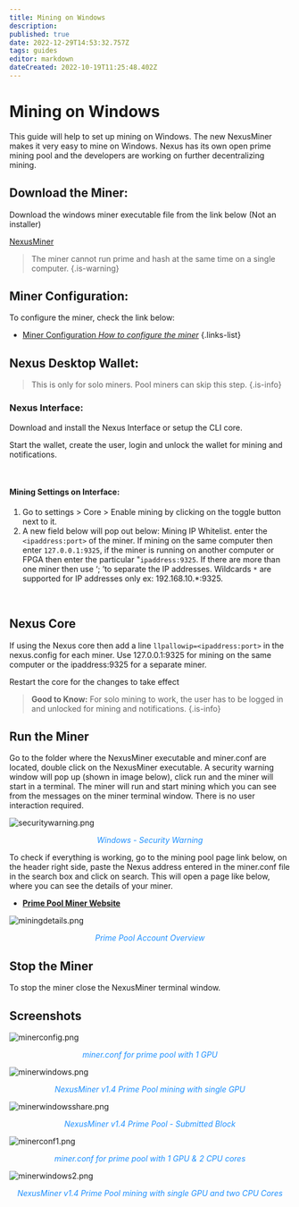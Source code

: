 ```yaml
---
title: Mining on Windows
description: 
published: true
date: 2022-12-29T14:53:32.757Z
tags: guides
editor: markdown
dateCreated: 2022-10-19T11:25:48.402Z
---
```


# Mining on Windows

This guide will help to set up mining on Windows. The new NexusMiner makes it very easy to mine on Windows. Nexus has its own open prime mining pool and the developers are working on further decentralizing mining.

## Download the Miner:

Download the windows miner executable file from the link below (Not an installer)

[NexusMiner](https://github.com/Nexusoft/NexusMiner)

> The miner cannot run prime and hash at the same time on a single computer.
{.is-warning}


## Miner Configuration:&#x20;

To configure the miner, check the link below:&#x20;

- [Miner Configuration *How to configure the miner*](/en/mining/miner-config)
{.links-list}

## Nexus Desktop Wallet:


> This is only for solo miners. Pool miners can skip this step.
{.is-info}

### Nexus Interface:

Download and install the Nexus Interface or setup the CLI core.&#x20;

Start the wallet, create the user, login and unlock the wallet for mining and notifications.

&nbsp;

#### Mining Settings on Interface:

1. Go to settings > Core > Enable mining by clicking on the toggle button next to it.&#x20;
2. A new field below will pop out below:  Mining IP Whitelist. enter the  `<ipaddress:port>` of the miner. If mining on the same computer then enter `127.0.0.1:9325`,  if the miner is running on another computer or FPGA then enter the particular "`ipaddress:9325`. If there are more than one miner then use ‘; ’to separate the IP addresses. Wildcards `*` are supported for IP addresses only ex: 192.168.10.*:9325.

&nbsp;

## Nexus Core

If using the Nexus core then add a line `llpallowip=<ipaddress:port>` in the nexus.config for each miner. Use 127.0.0.1:9325 for mining on the same computer or the ipaddress:9325 for a separate miner.

Restart the core for the changes to take effect


> **Good to Know:** For solo mining to work, the user has to be logged in and unlocked for mining and notifications.
{.is-info}


## Run the Miner

Go to the folder where the NexusMiner executable and miner.conf are located, double click on the NexusMiner executable. A security warning window will pop up (shown in image below), click run and the miner will start in a terminal. The miner will run and start mining which you can see from the messages on the miner terminal window. There is no user interaction required.&#x20;

![securitywarning.png](/securitywarning.png)<p align="center"  style="color:dodgerblue;">*Windows - Security Warning*</p>

To check if everything is working, go to the mining pool page link below, on the header right side, paste the Nexus address entered in the miner.conf file in the search box and click on search. This will open a page like below, where you can see the details of your miner.&#x20;

- [**Prime Pool Miner Website**](https://primepool.nexus.io/)

![miningdetails.png](/miningdetails.png)<p align="center"  style="color:dodgerblue;">*Prime Pool Account Overview*</p>

## Stop the Miner

To stop the miner close the NexusMiner terminal window.

## Screenshots

![minerconfig.png](/minerconfig.png)<p align="center"  style="color:dodgerblue;">*miner.conf for prime pool with 1 GPU*</p>

![minerwindows.png](/minerwindows.png)<p align="center"  style="color:dodgerblue;">*NexusMiner v1.4 Prime Pool mining with single GPU*</p>

![minerwindowsshare.png](/minerwindowsshare.png)<p align="center"  style="color:dodgerblue;">*NexusMiner v1.4 Prime Pool - Submitted Block*</p>

![minerconf1.png](/minerconf1.png)<p align="center"  style="color:dodgerblue;">*miner.conf for prime pool with 1 GPU & 2 CPU cores*</p>

![minerwindows2.png](/minerwindows2.png)<p align="center"  style="color:dodgerblue;">*NexusMiner v1.4 Prime Pool mining with single GPU and two CPU Cores*</p>